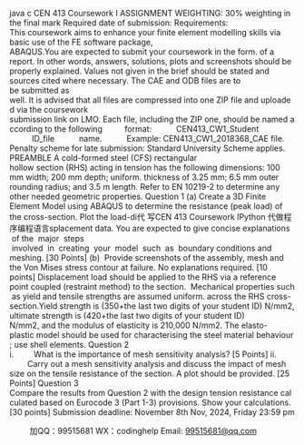 java c
CEN 413 
Coursework I
ASSIGNMENT WEIGHTING: 30% weighting in the final mark
Required date of submission: 
Requirements: This coursework aims to enhance your finite element modelling skills via basic use of the FE software package, ABAQUS.You are expected to submit your coursework in the form. of a report. In other words, answers, solutions, plots and screenshots should be properly explained. Values not given in the brief should be stated and sources cited where necessary. The CAE and ODB files are to be submitted as well. It is advised that all files are compressed into one ZIP file and uploaded via the coursework submission link on LMO. Each file, including the ZIP one, should be named according to the following          format:           CEN413_CW1_Student           ID_file           name.           Example: CEN413_CW1_2018368_CAE file.
Penalty scheme for late submission: Standard University Scheme applies.
PREAMBLE A cold-formed steel (CFS) rectangular hollow section (RHS) acting in tension has the following dimensions: 100 mm width; 200 mm depth; uniform. thickness of 3.25 mm; 6.5 mm outer rounding radius; and 3.5 m length. Refer to EN 10219-2 to determine any other needed geometric properties.
Question 1 
(a) Create a 3D Finite Element Model using ABAQUS to determine the resistance (peak load) of the cross-section. Plot the load-di代 写CEN 413 Coursework IPython
代做程序编程语言splacement data. You are expected to give concise explanations  of the  major  steps  involved  in  creating  your  model  such  as  boundary conditions and meshing. [30 Points] 
(b)  Provide screenshots of the assembly, mesh and the Von Mises stress contour at failure. No explanations required. [10 points] Displacement load should be applied to the RHS via a reference point coupled (restraint method) to the section.  Mechanical properties such as yield and tensile strengths are assumed uniform. across the RHS cross-section.Yield strength is (350+the last two digits of your student ID) N/mm2, ultimate strength is (420+the last two digits of your student ID) N/mm2, and the modulus of elasticity is 210,000 N/mm2. The elasto-plastic model should be used for characterising the steel material behaviour; use shell elements.
Question 2
i.         What is the importance of mesh sensitivity analysis? [5 Points] 
ii.         Carry out a mesh sensitivity analysis and discuss the impact of mesh size on the tensile resistance of the section. A plot should be provided. [25 Points] 
Question 3 
Compare the results from Question 2 with the design tension resistance calculated based on Eurocode 3 (Part 1-3) provisions. Show your calculations. [30 points] 
Submission deadline: November 8th Nov, 2024, Friday 23:59 pm 

         
加QQ：99515681  WX：codinghelp  Email: 99515681@qq.com
